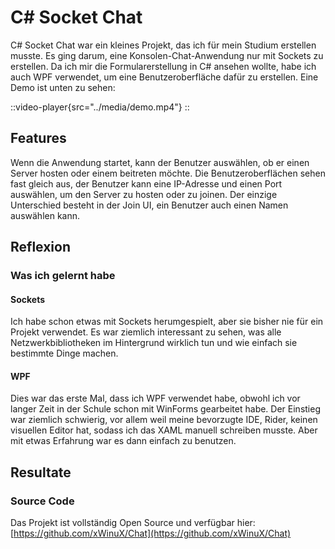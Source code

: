 # C# Socket Chat
C# Socket Chat war ein kleines Projekt, das ich für mein Studium erstellen musste.
Es ging darum, eine Konsolen-Chat-Anwendung nur mit Sockets zu erstellen.
Da ich mir die Formularerstellung in C# ansehen wollte, habe ich auch WPF verwendet, um eine Benutzeroberfläche dafür zu erstellen.
Eine Demo ist unten zu sehen:

::video-player{src="../media/demo.mp4"}
::

## Features
Wenn die Anwendung startet, kann der Benutzer auswählen, ob er einen Server hosten oder einem beitreten möchte.
Die Benutzeroberflächen sehen fast gleich aus, der Benutzer kann eine IP-Adresse und einen Port auswählen, um den Server zu hosten oder zu joinen.
Der einzige Unterschied besteht in der Join UI, ein Benutzer auch einen Namen auswählen kann.

## Reflexion

### Was ich gelernt habe

#### Sockets
Ich habe schon etwas mit Sockets herumgespielt, aber sie bisher nie für ein Projekt verwendet.
Es war ziemlich interessant zu sehen, was alle Netzwerkbibliotheken im Hintergrund wirklich tun und wie einfach sie bestimmte Dinge machen.

#### WPF
Dies war das erste Mal, dass ich WPF verwendet habe, obwohl ich vor langer Zeit in der Schule schon mit WinForms gearbeitet habe.
Der Einstieg war ziemlich schwierig, vor allem weil meine bevorzugte IDE, Rider, keinen visuellen Editor hat, sodass ich das XAML manuell schreiben musste.
Aber mit etwas Erfahrung war es dann einfach zu benutzen.

## Resultate

### Source Code
Das Projekt ist vollständig Open Source und verfügbar hier: [https://github.com/xWinuX/Chat](https://github.com/xWinuX/Chat)
